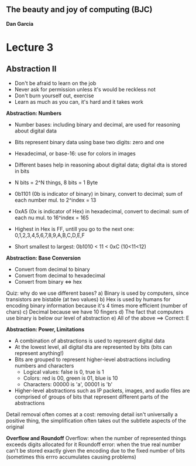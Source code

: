## The beauty and joy of computing (BJC)  
**Dan Garcia**

# Lecture 3
## Abstraction II

- Don't be afraid to learn on the job
- Never ask for permission unless it's would be reckless not
- Don't burn yourself out, exercise
- Learn as much as you can, it's hard and it takes work


**Abstraction: Numbers**
- Number bases: including  binary and decimal, are used for reasoning about digital data
- Bits represent binary data using base two digits: zero and one
- Hexadecimal, or base-16: use for colors in images
- Different bases help in reasoning about digital data; digital dta is stored in bits

- N bits = 2^N things, 8 bits = 1 Byte
- 0b1101 (0b is indicator of binary) in binary, convert to decimal; sum of each number mul. to 2^index = 13 
- 0xA5 (0x is indicator of Hex) in hexadecimal, convert to decimal: sum of each nu mul. to 16^index = 165
- Highest in Hex is FF, untill you go to the next one: 0,1,2,3,4,5,6,7,8,9,A,B,C,D,E,F
- Short smallest to largest: 0b1010 < 11 < 0xC (10<11<12)

**Abstraction: Base Conversion**
- Convert from decimal to binary
- Convert from decimal to hexadecimal
- Convert from binary <=> hex

Quiz: why do we use different bases?
a) Binary is used by computers, since transistors are bistable (at two values)
b) Hex is used by humans for encoding binary information because it's 4 times more efficient (number of chars)
c) Decimal because we have 10 fingers
d) The fact that computers use binary is below our level of abstraction
e) All of the above
==> Correct: E

**Abstraction: Power, Limitations**
- A combination of abstractions is used to represent digital data
- At the lowest level, all digital dta are represented by bits (bits can represent anything!)
- Bits are grouped to represent higher-level abstractions including numbers and characters
	* Logical values: false is 0, true is 1
	* Colors: red is 00, green is 01, blue is 10
	* Characters: 00000 is 'a', 00001 is 'b'
- Higher-level abstractions such as IP packets, images, and audio files are comprised of groups of bits that represent different parts of the abstractions

Detail removal often comes at a cost: removing detail isn't universally a positive thing, the simplification often takes out the subtlete aspects of the original

**Overflow and Roundoff**
Overflow: when the number of represented things exceeds digits allocated for it
Roundoff error: when the true real number can't be stored exactly given the encoding due to the fixed number of bits (sometimes this errro accumulates causing problems)
